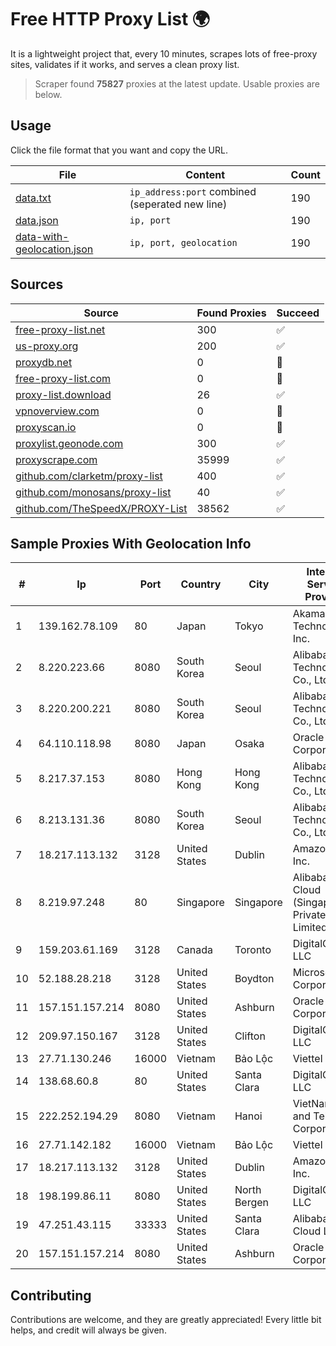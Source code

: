 
# Free HTTP Proxy List 🌍

It is a lightweight project that, every 10 minutes, scrapes lots of free-proxy sites, validates if it works, and serves a clean proxy list.


> Scraper found **75827** proxies at the latest update. Usable proxies are below.

## Usage

Click the file format that you want and copy the URL.


|File|Content|Count|
|----|-------|-----|
|[data.txt](https://raw.githubusercontent.com/themiralay/Proxy-List-World/master/data.txt)|`ip_address:port` combined (seperated new line)|190|
|[data.json](https://raw.githubusercontent.com/themiralay/Proxy-List-World/master/data.json)|`ip, port`|190|
|[data-with-geolocation.json](https://raw.githubusercontent.com/themiralay/Proxy-List-World/master/data-with-geolocation.json)|`ip, port, geolocation`|190|

## Sources

|Source|Found Proxies|Succeed|
|------|-------------|-------|
|[free-proxy-list.net](https://free-proxy-list.net)|300|✅|
|[us-proxy.org](https://www.us-proxy.org)|200|✅|
|[proxydb.net](http://proxydb.net)|0|🚫|
|[free-proxy-list.com](https://free-proxy-list.com/?page=&port=&type%5B%5D=http&type%5B%5D=https&up_time=0&search=Search)|0|🚫|
|[proxy-list.download](https://www.proxy-list.download/HTTP)|26|✅|
|[vpnoverview.com](https://vpnoverview.com/privacy/anonymous-browsing/free-proxy-servers)|0|🚫|
|[proxyscan.io](https://www.proxyscan.io)|0|🚫|
|[proxylist.geonode.com](https://proxylist.geonode.com/api/proxy-list?limit=300&page=1&sort_by=lastChecked&sort_type=desc&protocols=http,https)|300|✅|
|[proxyscrape.com](https://api.proxyscrape.com/v2/?request=displayproxies&protocol=http&timeout=10000&country=all&ssl=all&anonymity=all)|35999|✅|
|[github.com/clarketm/proxy-list](https://raw.githubusercontent.com/clarketm/proxy-list/master/proxy-list-raw.txt)|400|✅|
|[github.com/monosans/proxy-list](https://raw.githubusercontent.com/monosans/proxy-list/main/proxies/http.txt)|40|✅|
|[github.com/TheSpeedX/PROXY-List](https://raw.githubusercontent.com/TheSpeedX/PROXY-List/master/http.txt)|38562|✅|


## Sample Proxies With Geolocation Info

|#|Ip|Port|Country|City|Internet Service Provider|
|-|--|----|-------|----|-------------------------|
|1|139.162.78.109|80|Japan|Tokyo|Akamai Technologies, Inc.|
|2|8.220.223.66|8080|South Korea|Seoul|Alibaba (US) Technology Co., Ltd.|
|3|8.220.200.221|8080|South Korea|Seoul|Alibaba (US) Technology Co., Ltd.|
|4|64.110.118.98|8080|Japan|Osaka|Oracle Corporation|
|5|8.217.37.153|8080|Hong Kong|Hong Kong|Alibaba (US) Technology Co., Ltd.|
|6|8.213.131.36|8080|South Korea|Seoul|Alibaba (US) Technology Co., Ltd.|
|7|18.217.113.132|3128|United States|Dublin|Amazon.com, Inc.|
|8|8.219.97.248|80|Singapore|Singapore|Alibaba Cloud (Singapore) Private Limited|
|9|159.203.61.169|3128|Canada|Toronto|DigitalOcean, LLC|
|10|52.188.28.218|3128|United States|Boydton|Microsoft Corporation|
|11|157.151.157.214|8080|United States|Ashburn|Oracle Corporation|
|12|209.97.150.167|3128|United States|Clifton|DigitalOcean, LLC|
|13|27.71.130.246|16000|Vietnam|Bảo Lộc|Viettel Group|
|14|138.68.60.8|80|United States|Santa Clara|DigitalOcean, LLC|
|15|222.252.194.29|8080|Vietnam|Hanoi|VietNam Post and Telecom Corporation|
|16|27.71.142.182|16000|Vietnam|Bảo Lộc|Viettel Group|
|17|18.217.113.132|3128|United States|Dublin|Amazon.com, Inc.|
|18|198.199.86.11|8080|United States|North Bergen|DigitalOcean, LLC|
|19|47.251.43.115|33333|United States|Santa Clara|Alibaba Cloud LLC|
|20|157.151.157.214|8080|United States|Ashburn|Oracle Corporation|



## Contributing

Contributions are welcome, and they are greatly appreciated! Every
little bit helps, and credit will always be given.

